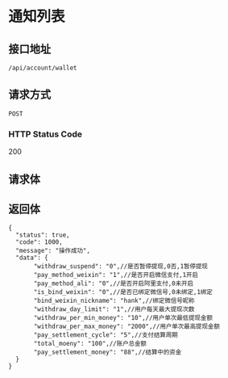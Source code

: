 # 通知列表

## 接口地址

`/api/account/wallet`

## 请求方式

`POST`

### HTTP Status Code

200

## 请求体

## 返回体

```json5
{
  "status": true,
  "code": 1000,
  "message": "操作成功",
  "data": {
       "withdraw_suspend": "0",//是否暂停提现,0否,1暂停提现
       "pay_method_weixin": "1",//是否开启微信支付,1开启
       "pay_method_ali": "0",//是否开启阿里支付,0未开启
       "is_bind_weixin": "0",//是否已绑定微信号,0未绑定,1绑定
       "bind_weixin_nickname": "hank",//绑定微信号昵称
       "withdraw_day_limit": "1",//用户每天最大提现次数
       "withdraw_per_min_money": "10",//用户单次最低提现金额
       "withdraw_per_max_money": "2000",//用户单次最高提现金额
       "pay_settlement_cycle": "5",//支付结算周期
       "total_moeny": "100",//账户总金额
       "pay_settlement_money": "88",//结算中的资金
  }
}
``` 
